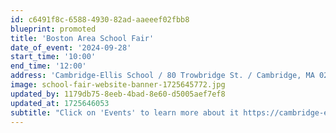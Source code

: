 ```yaml
---
id: c6491f8c-6588-4930-82ad-aaeeef02fbb8
blueprint: promoted
title: 'Boston Area School Fair'
date_of_event: '2024-09-28'
start_time: '10:00'
end_time: '12:00'
address: 'Cambridge-Ellis School / 80 Trowbridge St. / Cambridge, MA 02138'
image: school-fair-website-banner-1725645772.jpg
updated_by: 1179db75-8eeb-4bad-8e60-d5005aef7ef8
updated_at: 1725646053
subtitle: "Click on 'Events' to learn more about it https://cambridge-ellis.org/events/boston-area-school-fair-presented-by-cambridge-ellis-school"
---
```

